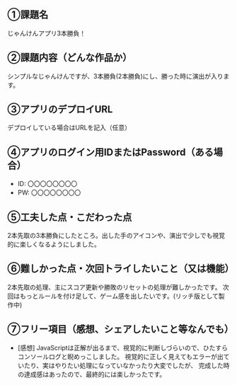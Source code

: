 ## ①課題名
じゃんけんアプリ3本勝負！

## ②課題内容（どんな作品か）
シンプルなじゃんけんですが、3本勝負(2本勝負)にし、勝った時に演出が入ります。

## ③アプリのデプロイURL
デプロイしている場合はURLを記入（任意）

## ④アプリのログイン用IDまたはPassword（ある場合）
- ID: 〇〇〇〇〇〇〇〇
- PW: 〇〇〇〇〇〇〇〇

## ⑤工夫した点・こだわった点
2本先取の3本勝負にしたところ。出した手のアイコンや、演出で少しでも視覚的に楽しくなるようにしました。

## ⑥難しかった点・次回トライしたいこと（又は機能）
2本先取の処理、主にスコア更新や勝敗のリセットの処理が難しかったです。
次回はもっとルールを付け足して、ゲーム感を出したいです。(リッチ版として製作中)

## ⑦フリー項目（感想、シェアしたいこと等なんでも）
- [感想]
JavaScriptは正解が出るまで、視覚的に判断しづらいので、ひたすらコンソールログと睨めっこしました。
視覚的に正しく見えてもエラーが出ていたり、実はやりたい処理になっていなかったり大変でしたが、
完成した時の達成感はあったので、最終的には楽しかったです。